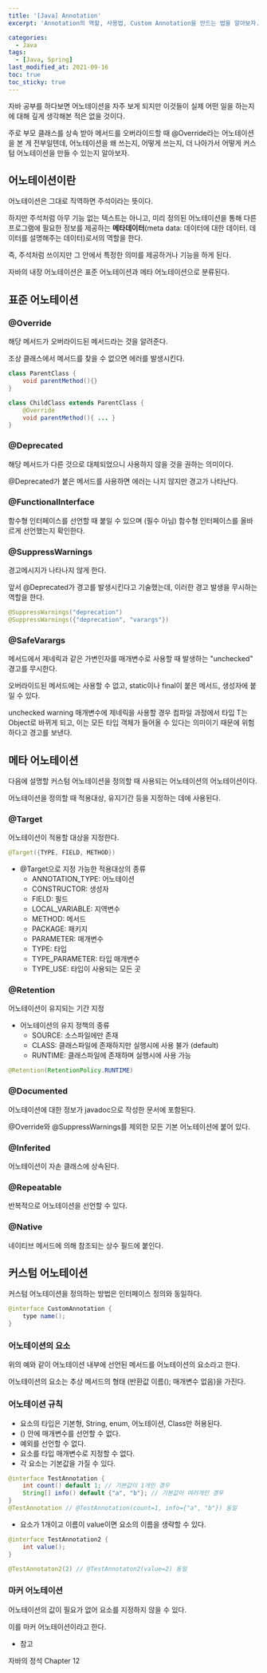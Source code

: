 ```yaml
---
title: '[Java] Annotation'
excerpt: 'Annotation의 역할, 사용법, Custom Annotation을 만드는 법을 알아보자.'

categories:
  - Java
tags:
  - [Java, Spring]
last_modified_at: 2021-09-16
toc: true  
toc_sticky: true
---
```


자바 공부를 하다보면 어노테이션을 자주 보게 되지만 이것들이 실제 어떤 일을 하는지에 대해 깊게 생각해본 적은 없을 것이다.

주로 부모 클래스를 상속 받아 메서드를 오버라이드할 때 @Override라는 어노테이션을 본 게 전부일텐데, 어노테이션을 왜 쓰는지, 어떻게 쓰는지, 더 나아가서 어떻게 커스텀 어노테이션을 만들 수 있는지 알아보자.

## 어노테이션이란

어노테이션은 그대로 직역하면 주석이라는 뜻이다. 

하지만 주석처럼 아무 기능 없는 텍스트는 아니고, 미리 정의된 어노테이션을 통해 다른 프로그램에 필요한 정보를 제공하는 **메타데이터**(meta data: 데이터에 대한 데이터. 데이터를 설명해주는 데이터)로서의 역할을 한다.

즉, 주석처럼 쓰이지만 그 안에서 특정한 의미를 제공하거나 기능을 하게 된다.

자바의 내장 어노테이션은 표준 어노테이션과 메타 어노테이션으로 분류된다.

## 표준 어노테이션

### @Override

해당 메서드가 오버라이드된 메서드라는 것을 알려준다.

조상 클래스에서 메서드를 찾을 수 없으면 에러를 발생시킨다.

```java
class ParentClass {
	void parentMethod(){}
}

class ChildClass extends ParentClass {
	@Override
	void parentMethod(){ ... }
}
```

### @Deprecated

해당 메서드가 다른 것으로 대체되었으니 사용하지 않을 것을 권하는 의미이다.

@Deprecated가 붙은 메서드를 사용하면 에러는 나지 않지만 경고가 나타난다.

### @FunctionalInterface

함수형 인터페이스를 선언할 때 붙일 수 있으며 (필수 아님) 함수형 인터페이스를 올바르게 선언했는지 확인한다.

### @SuppressWarnings

경고메시지가 나타나지 않게 한다.

앞서 @Deprecated가 경고를 발생시킨다고 기술했는데, 이러한 경고 발생을 무시하는 역할을 한다.

```java
@SuppressWarnings("deprecation")
@SuppressWarnings({"deprecation", "varargs"})
```

### @SafeVarargs

메서드에서 제네릭과 같은 가변인자를 매개변수로 사용할 때 발생하는 "unchecked" 경고를 무시한다.

오버라이드된 메서드에는 사용할 수 없고, static이나 final이 붙은 메서드, 생성자에 붙일 수 있다.

unchecked warning
매개변수에 제네릭을 사용할 경우 컴파일 과정에서 타입 T는 Object로 바뀌게 되고, 이는 모든 타입 객체가 들어올 수 있다는 의미이기 때문에 위험하다고 경고를 보낸다.

## 메타 어노테이션

다음에 설명할 커스텀 어노테이션을 정의할 때 사용되는 어노테이션의 어노테이션이다.

어노테이션을 정의할 때 적용대상, 유지기간 등을 지정하는 데에 사용된다.

### @Target

어노테이션이 적용할 대상을 지정한다.

```java
@Target({TYPE, FIELD, METHOD})
```

- @Target으로 지정 가능한 적용대상의 종류
    - ANNOTATION_TYPE: 어노테이션
    - CONSTRUCTOR: 생성자
    - FIELD: 필드
    - LOCAL_VARIABLE: 지역변수
    - METHOD: 메서드
    - PACKAGE: 패키지
    - PARAMETER: 매개변수
    - TYPE: 타입
    - TYPE_PARAMETER: 타입 매개변수
    - TYPE_USE: 타입이 사용되는 모든 곳

### @Retention

어노테이션이 유지되는 기간 지정

- 어노테이션의 유지 정책의 종류
    - SOURCE: 소스파일에만 존재
    - CLASS: 클래스파일에 존재하지만 실행시에 사용 불가 (default)
    - RUNTIME: 클래스파일에 존재하며 실행시에 사용 가능

```java
@Retention(RetentionPolicy.RUNTIME)
```

### @Documented

어노테이션에 대한 정보가 javadoc으로 작성한 문서에 포함된다.

@Override와 @SuppressWarnings를 제외한 모든 기본 어노테이션에 붙어 있다.

### @Inferited

어노테이션이 자손 클래스에 상속된다.

### @Repeatable

반복적으로 어노테이션을 선언할 수 있다.

### @Native

네이티브 메서드에 의해 참조되는 상수 필드에 붙인다.

## 커스텀 어노테이션

커스텀 어노테이션을 정의하는 방법은 인터페이스 정의와 동일하다.

```java
@interface CustomAnnotation {
	type name();
}
```

### 어노테이션의 요소

위의 예와 같이 어노테이션 내부에 선언된 메서드를 어노테이션의 요소라고 한다.

어노테이션의 요소는 추상 메서드의 형태 (반환값 이름(); 매개변수 없음)을 가진다.

### 어노테이션 규칙

- 요소의 타입은 기본형, String, enum, 어노테이션, Class만 허용된다.
- () 안에 매개변수를 선언할 수 없다.
- 예외를 선언할 수 없다.
- 요소를 타입 매개변수로 지정할 수 없다.
- 각 요소는 기본값을 가질 수 있다.

```java
@interface TestAnnotation {
	int count() default 1; // 기본값이 1개인 경우
	String[] info() default {"a", "b"}; // 기본값이 여러개인 경우
}
@TestAnnotation // @TestAnnotation(count=1, info={"a", "b"}) 동일
```

- 요소가 1개이고 이름이 value이면 요소의 이름을 생략할 수 있다.

```java
@interface TestAnnotation2 {
	int value();
}

@TestAnnotaton2(2) // @TestAnnotaton2(value=2) 동일
```

### 마커 어노테이션

어노테이션의 값이 필요가 없어 요소를 지정하지 않을 수 있다.

이를 마커 어노테이션이라고 한다. 

- 참고

자바의 정석 Chapter 12